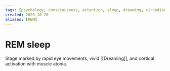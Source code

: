 ```yaml
---
tags: [psychology, consciousness, attention, sleep, dreaming, circadian-rhythms, psychoactive-drugs]
created: 2025-10-20
aliases: [REM]
---
```

# REM sleep

Stage marked by rapid eye movements, vivid [[Dreaming]], and cortical activation with muscle atonia.
